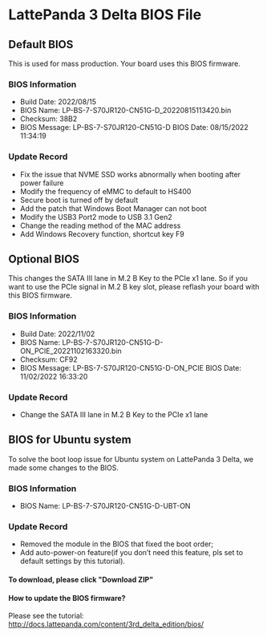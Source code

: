 # LattePanda 3 Delta BIOS File

## Default BIOS

This is used for mass production. Your board uses this BIOS firmware.

### BIOS Information

* Build Date:	2022/08/15
* BIOS Name:	LP-BS-7-S70JR120-CN51G-D_20220815113420.bin
* Checksum:	38B2
* BIOS Message:	LP-BS-7-S70JR120-CN51G-D BIOS Date: 08/15/2022 11:34:19

###  Update Record

* Fix the issue that NVME SSD works abnormally when booting after power failure
* Modify the frequency of eMMC to default to HS400
* Secure boot is turned off by default
* Add the patch that Windows Boot Manager can not boot
* Modify the USB3 Port2 mode to USB 3.1 Gen2
* Change the reading method of the MAC address
* Add Windows Recovery function, shortcut key F9

## Optional BIOS

This changes the SATA III lane in M.2 B Key to the PCIe x1  lane. So if you want to use the  PCIe signal in M.2 B key slot, please reflash your board with this BIOS firmware.

### BIOS Information

* Build Date:	2022/11/02
* BIOS Name:	LP-BS-7-S70JR120-CN51G-D-ON_PCIE_20221102163320.bin
* Checksum:	CF92
* BIOS Message:	LP-BS-7-S70JR120-CN51G-D-ON_PCIE BIOS Date: 11/02/2022 16:33:20

###  Update Record

* Change the SATA III lane in M.2 B Key to the PCIe x1  lane


## BIOS for Ubuntu system
To solve the boot loop issue for Ubuntu system on LattePanda 3 Delta, we made some changes to the BIOS.

### BIOS Information

* BIOS Name:	LP-BS-7-S70JR120-CN51G-D-UBT-ON

###  Update Record

- Removed the module in the BIOS that fixed the boot order;
- Add auto-power-on feature(if you don’t need this feature, pls set to default settings by this tutorial).


#### To download, please click "Download ZIP"

#### How to update the BIOS firmware?

  Please see the tutorial: http://docs.lattepanda.com/content/3rd_delta_edition/bios/

